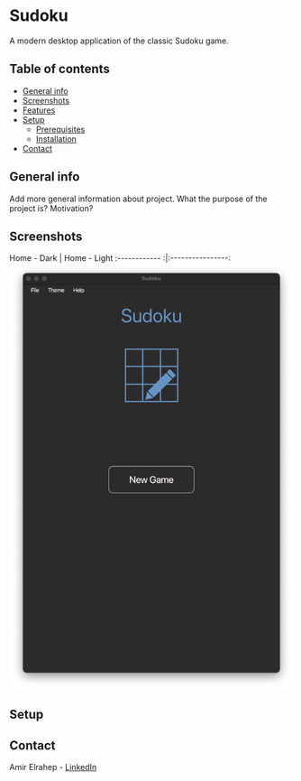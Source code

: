 # Sudoku

A modern desktop application of the classic Sudoku game.

## Table of contents

* [General info](#general-info)
* [Screenshots](#screenshots)
* [Features](#features)
* [Setup](#setup)
    * [Prerequisites](prerequisites)
    * [Installation](installation)
* [Contact](#contact)

## General info

Add more general information about project. What the purpose of the project is? Motivation?

## Screenshots

Home - Dark | Home - Light
:------------ :|:----------------:
![start pane_dark](https://raw.githubusercontent.com/AmirElrahep/Sudoku/master/src/main/resources/com/amir/images/README%20images/start_pane_dark.png?token=ARGPFDBGJCZOUYLSEPFWIVC75U5VU)

## Setup

## Contact

Amir Elrahep - [LinkedIn](https://www.linkedin.com/in/amir-elrahep-4141a1154/)
